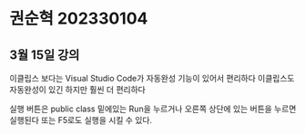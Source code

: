 # 권순혁 202330104

## 3월 15일 강의

이클립스 보다는 Visual Studio Code가
자동완성 기능이 있어서 편리하다
이클립스도 자동완성이 있긴 하지만 훨씬 더 편리하다

실행 버튼은 public class 밑에있는
Run을 누르거나 오른쪽 상단에 있는 버튼을 누르면 실행된다
또는 F5로도 실행을 시킬 수 있다.